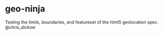 # geo-ninja
Testing the limits, boundaries, and featureset of the html5 geolocation spec.
@chris_dickow